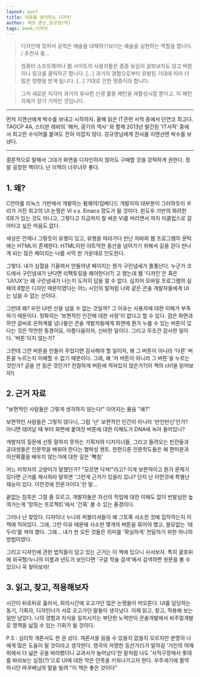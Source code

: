 ```yaml
---
layout: post
title: 마음을 생각하는 디자인
author: 제프 존슨,강규영(역)
tags: book,디자인
---
```


> 디자인에 있어서 공학은 예술을 대체하기보다는 예술을 실현하는 역할을 합니다. / 추천사 중...

> 컴퓨터 소프트웨어나 웹 사이트의 사용자들은 종종 유심히 살펴보지도 않고 버튼이나 링크를 클릭하곤 합니다. [...] 과거의 경험으로부터 유발된 기대에 따라 더 많은 영향을 받게 됩니다. [...] 기대로 인한 맹증이라 합니다.

> 그저 새로운 지각이 과거의 유사한 신경 활동 패턴을 재활성시킬 뿐이고, 이 패턴 자체가 장기 기억인 것입니다.


- - -
먼저 지앤선에게 박수를 보내고 시작하자. 올해 읽은 IT관련 서적 중에서 단연코 최고다. TAOCP 4A, 스티븐 레비의 '해커, 광기의 역사' 와 함께 2013년 발간된 'IT서적' 중에서 최고란 수식어를 붙여도 전혀 아깝지 않다. 강규영님에게 찬사를 지앤선엔 박수를 보낸다.
- - -

결론적으로 말해서 그대가 화면을 디자인하지 않아도  구매할 것을 강력하게 권한다. 정말 굉장한 책이다. 난 이책이 너무너무 좋다.

## 1. 왜?

C언어를 리눅스 기반에서 개발하는 펌웨어/임베디드 개발자의 대부분이 그러하듯이 우리가 가진 최고의 UI 논쟁은 VI v.s. Emacs 정도가 될 것이다. 윈도우 기반의 화려한 IDE가 있는 것도 아니고, 그렇다고 지금까지 잘 써온 Vi를 버리면서 까지 이클립스로 갈아타고 싶은 마음도 없다.

세상은 언제나 그렇듯이 유행이 있고, 유행을 따라가다 만난 자바와 웹 프로그램의 문턱에는 HTML이 존재한다. HTML이란 야트막한 동산을 넘어가기 위해서 길을 걷다 만나게 되는 많은 페이지는 나를 사막 한 가운데로 인도한다. 

그렇다. 내가 심혈을 기울여서 만들어낸 페이지는 뭔가 구린냄새가 풀풀난다. 누군가 코드에서 구린냄새가 난다면 리펙토링을 해야한다(?) 고 했는데 웹 '디자인'은 혹은 'UI/UX'는 왜 구린냄새가 나는지 도저히 답을 알 수 없다. 심지어 모바일 프로그램의 실패의 8할은 디자인 때문이였다는 어느 시인의 말처럼 나와 같은 콘솔 개발자들에게 UI는 넘을 수 없는 산이다. 

그런데 왜? 우린 UI란 산을 넘을 수 없는 것일까? 그 이유는 사용자에 대한 이해가 부족하기 때문이다. 정확히는 '보편적인 인간에 대한 사랑'이 없다고 할 수 있다. 검은 화면과 하얀 글씨로 은하계를 넘나들던 콘솔 개발자들에게 화면에 뭔가 누를 수 있는 버튼이 있다는 것은 막연한 동경이요, 아름다움이자, 신비한 일이다. 그리고 무조건 감사한 일이다. '버튼'이지 않는가? 

그런데 그런 버튼을 만들어 주었다면 감사해야 할 일이지, 왜 그 버튼이 아니라 '다른' 버튼을 누르는지 이해할 수 없기 때문이다. 그래, 왜  '저 버튼이 아니라 그 버튼'을 누르는 것인가? 글을 안 읽은 것인가? 친절하게 버튼에 적혀있지 않은가?(이 책의 ch1을 읽어보자!)

## 2.  근거 자료

"보편적인 사람들은 그렇게 생각하지 않는다!" 이어지는 물음 "왜?"

보편적인 사람들은 그렇지 않다니, 그럼 '난' 보편적인 인간이 아니라 '반인반신'인가? 아니면 태어날 때 부터 화면에 붙여진 버튼에 대한 이해도가 DNA에 녹아 들어있나?

개발자의 질문에 선뜻 말하지 못하는 기획자와 디자이너들, 그리고 들려오는 핀잔들과 공대생들은 인문학을 배워야 한다는 협박성 멘트. 한편으론 인문학도들은 왜 편미분과 이산확률을 배우지 않는가에 대한 깊은 '빡침'

어느 미학자의 고양이가 말했던가? "모르면 닥쳐!"라고? 이게 보편적이고 뭔가 문제가 있다면 근거를 제시하라 말하면 '그런게 근거가 있을리 있냐? 단지 난 이런것에 특별난 재능이 있다. 이런것에 전문가이다.'란 말... 

끝없는 침묵은 그칠 줄 모르고, 개발자들은 자신의 작업에 대한 이해도 없이 반발심만 높여가는게 '망하는 프로젝트'에서 '간혹' 볼 수 있는 풍경이다.

그러나 난 찾았다. 디자이너 누나와 퍼블리셔들이 왜 그토록 사소한 것에 집착하는지 이 책에 적혀있다. 그래, 그런 이유 때문에 사소한 몇개의 버튼을 묶어야 했고, 쓸모없는 '테두리'를 쳐야 했다. 그래... 내가 한 모든 것들은 의미를 '확실하게' 전달하기 위한 하나의 방법이였다. 

그리고 디자인에 관한 법칙들이 담고 있는 근거는 이 책에 있으니 사서보자. 특히 괄호뒤에 외국형/누나의 이름과 년도가 보인다면 '구글 학술 검색'에서 검색하면 원문을 볼 수 있으니 꼭 찾아보자! 

## 3. 읽고, 찾고, 적용해보자

시간이 뒤로뒤로 흘러서, 회의시간에 오고가던 많은 논쟁들이 떠오른다. UI를 담당하는 동기, 기획자, 디자인너가 서로 오고가던 말들이 생각났다. 이제 읽고, 찾고, 적용해 보는 일만 남았다. 나의 경험과 지식을 일치시키는 부단한 노력만이 콘솔개발에서 비주얼개발로 영역을 넓힐 수 있는 기회가 될 것이다.



P.S : 심리학 개론서도 한 권 샀다. 개론서을 읽을 수 있을지 없을지 모르지만 분명히 나에게 많은 도움이 될 것이라고 생각한다. 영국의 저명한 등산가(!)가 말하길 '거인의 어깨위에서 더 넓은 곳을 바라봤더니 교과서가 늘어났다'란 말처럼 나도 '사직구장에서 롯데를 바라보는 심정(?)'으로 UI에 대한 작은 안목을 키워나가고자 한다. 우주세기에 활약하시던 마쿠베님의 말을 빌려 "이 책은 좋은 것이다"
